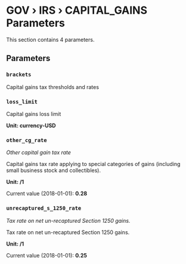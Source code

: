 # GOV › IRS › CAPITAL_GAINS Parameters

This section contains 4 parameters.

## Parameters

### `brackets`

Capital gains tax thresholds and rates


### `loss_limit`

Capital gains loss limit

**Unit: currency-USD**


### `other_cg_rate`
*Other capital gain tax rate*

Capital gains tax rate applying to special categories of gains (including small business stock and collectibles).

**Unit: /1**

Current value (2018-01-01): **0.28**


### `unrecaptured_s_1250_rate`
*Tax rate on net un-recaptured Section 1250 gains.*

Tax rate on net un-recaptured Section 1250 gains.

**Unit: /1**

Current value (2018-01-01): **0.25**

